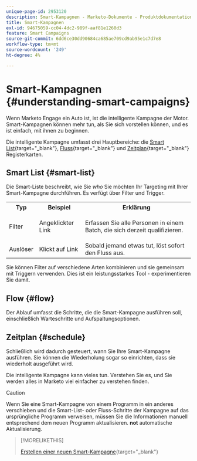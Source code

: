 ```yaml
---
unique-page-id: 2953120
description: Smart-Kampagnen - Marketo-Dokumente - Produktdokumentation
title: Smart-Kampagnen
exl-id: 94675059-cc04-4dc2-989f-aaf81e1260d3
feature: Smart Campaigns
source-git-commit: 6dd6ce30dd90684ca685ae709cd9ab95e1c7d7e8
workflow-type: tm+mt
source-wordcount: '249'
ht-degree: 4%

---
```


# Smart-Kampagnen {#understanding-smart-campaigns}

Wenn Marketo Engage ein Auto ist, ist die intelligente Kampagne der Motor. Smart-Kampagnen können mehr tun, als Sie sich vorstellen können, und es ist einfach, mit ihnen zu beginnen.

Die intelligente Kampagne umfasst drei Hauptbereiche: die [Smart List](/help/marketo/product-docs/core-marketo-concepts/smart-lists-and-static-lists/understanding-smart-lists.md){target="_blank"}, [Fluss](/help/marketo/product-docs/core-marketo-concepts/smart-campaigns/flow-actions/add-a-flow-step-to-a-smart-campaign.md){target="_blank"} und [Zeitplan](/help/marketo/product-docs/core-marketo-concepts/smart-campaigns/using-smart-campaigns/schedule-a-recurring-batch-campaign.md){target="_blank"} Registerkarten.

## Smart List {#smart-list}

Die Smart-Liste beschreibt, wie Sie _who_ Sie möchten Ihr Targeting mit Ihrer Smart-Kampagne durchführen. Es verfügt über Filter und Trigger.

<table> 
 <tbody> 
  <tr> 
   <th>Typ</th> 
   <th>Beispiel</th> 
   <th>Erklärung</th> 
  </tr> 
  <tr> 
   <td>Filter</td> 
   <td>Angeklickter Link</td> 
   <td><p>Erfassen Sie alle Personen in einem Batch, die sich derzeit qualifizieren.</p></td> 
  </tr> 
  <tr> 
   <td colspan="1">Auslöser</td> 
   <td colspan="1">Klickt auf Link</td> 
   <td colspan="1">Sobald jemand etwas tut, löst sofort den Fluss aus.</td> 
  </tr> 
 </tbody> 
</table>

Sie können Filter auf verschiedene Arten kombinieren und sie gemeinsam mit Triggern verwenden. Dies ist ein leistungsstarkes Tool - experimentieren Sie damit.

## Flow {#flow}

Der Ablauf umfasst die Schritte, die die Smart-Kampagne ausführen soll, einschließlich Warteschritte und Aufspaltungsoptionen.

## Zeitplan {#schedule}

Schließlich wird dadurch gesteuert, wann Sie Ihre Smart-Kampagne ausführen. Sie können die Wiederholung sogar so einrichten, dass sie wiederholt ausgeführt wird.

Die intelligente Kampagne kann vieles tun. Verstehen Sie es, und Sie werden alles in Marketo viel einfacher zu verstehen finden.

>[!CAUTION]
>
>Wenn Sie eine Smart-Kampagne von einem Programm in ein anderes verschieben und die Smart-List- oder Fluss-Schritte der Kampagne auf das ursprüngliche Programm verweisen, müssen Sie die Informationen manuell entsprechend dem neuen Programm aktualisieren. **not** automatische Aktualisierung.

>[!MORELIKETHIS]
>
>[Erstellen einer neuen Smart-Kampagne](/help/marketo/product-docs/core-marketo-concepts/smart-campaigns/creating-a-smart-campaign/create-a-new-smart-campaign.md){target="_blank"}
